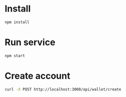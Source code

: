 # Install 
```bash
npm install
```

# Run service
```bash
npm start
```

# Create account
```bash
curl -X POST http://localhost:3000/api/wallet/create
```